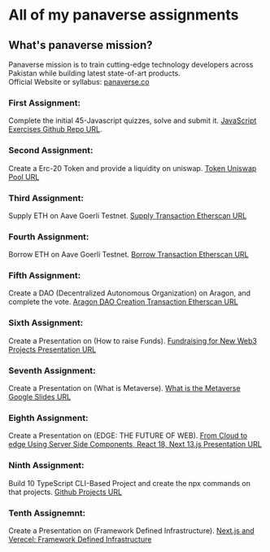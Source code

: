 # All of my panaverse assignments

## What's panaverse mission?

Panaverse mission is to train cutting-edge technology developers across Pakistan while building latest state-of-art products. <br>
Official Website or syllabus: [panaverse.co](https://www.panaverse.co/)

### First Assignment:
Complete the initial 45-Javascript quizzes, solve and submit it. [JavaScript Exercises Github Repo URL](https://github.com/AsharibAli/Panaverse-JavaScript-Assignments).

### Second Assignment:
Create a Erc-20 Token and provide a liquidity on uniswap. [Token Uniswap Pool URL](https://app.uniswap.org/#/pool/37787)

### Third Assignment:
Supply ETH on Aave Goerli Testnet. [Supply Transaction Etherscan  URL](https://goerli.etherscan.io/tx/0x38541e91cc7567509f1ad3b34b9bb8d9ceca95b6a2d563c7031014172c1c6ee6)

### Fourth Assignment:
Borrow ETH on Aave Goerli Testnet. [ Borrow Transaction Etherscan  URL](https://goerli.etherscan.io/tx/0x167381474fef727898bc8552dc4b7330cfd1c1e0b46010abf8df9673c3a8d658)

### Fifth Assignment:
Create a DAO (Decentralized Autonomous Organization) on Aragon, and complete the vote. [Aragon DAO Creation Transaction Etherscan  URL](https://client.aragon.org/?fbclid=IwAR2lfbHQ4gn-uVGIOP0TemL-j87VKGIG9E3o2QNRqhJGTUJdwhxFMUkkmHk#/asharib/)

### Sixth Assignment:
Create a Presentation on (How to raise Funds). [Fundraising for New Web3 Projects Presentation  URL](https://docs.google.com/presentation/d/1wWeH2bcs6JYL80-BjIWPYsiXWjNn542rIuuZZ2ulnLw/edit?usp=sharing)

### Seventh Assignment:
Create a Presentation on (What is Metaverse). [What is the Metaverse Google Slides URL](https://docs.google.com/presentation/d/1U_mMpGeZBE-Pb-pza6Vrwc5fL99veGBfKSDxvwJ_xcA/edit#slide=id.g15bbb082eac_0_1)

### Eighth Assignment:
Create a Presentation on (EDGE: THE FUTURE OF WEB). [From Cloud to edge Using Server Side Components, React 18, Next 13.js Presentation URL](https://docs.google.com/presentation/d/1ei4niro1X68jPEKXy0iP0NQIzzvvrJwTkgIuUm2UcKE/edit#slide=id.p)

### Ninth Assignment:
Build 10 TypeScript CLI-Based Project and create the npx commands on that projects. [Github Projects URL](https://github.com/AsharibAli/TypeScript-Assignment-Projects)

### Tenth Assignemnt:
Create a Presentation on (Framework Defined Infrastructure). [Next.js and Verecel: Framework Defined Infrastructure](https://www.canva.com/design/DAFdMEamw_Y/Q4ZGDXv5oXMg9mESygIWkw/edit?utm_content=DAFdMEamw_Y&utm_campaign=designshare&utm_medium=link2&utm_source=sharebutton)

